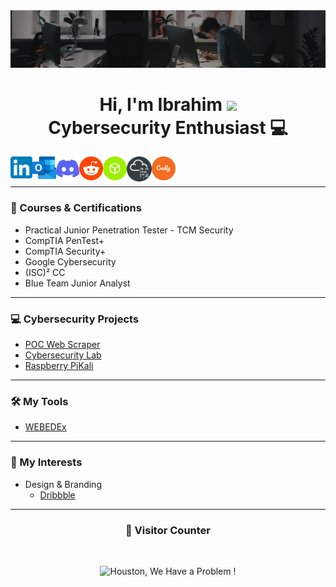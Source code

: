 <img alt="My banner" src="https://github.com/IbrahimBenHariz/IbrahimBenHariz/blob/main/PortfolioResources/banner.jpg"/>

<h1 align="center">
  Hi, I'm Ibrahim
  <img src="https://media.giphy.com/media/hvRJCLFzcasrR4ia7z/giphy.gif" width="30px"/>
  <br/>
  Cybersecurity Enthusiast 💻
</h1>

[<img alt="LinkedIn" align="left" width="35px" src="https://github.com/IbrahimBenHariz/IbrahimBenHariz/blob/main/PortfolioResources/LinkedInIcon.svg"/>][linkedin]
[<img alt="Outlook" align="left" width="38px" src="https://github.com/IbrahimBenHariz/IbrahimBenHariz/blob/main/PortfolioResources/OutlookIcon.svg"/>][outlook]
[<img alt="Discord" align="left" width="37px" src="https://github.com/IbrahimBenHariz/IbrahimBenHariz/blob/main/PortfolioResources/DiscordIcon.svg"/>][discord]
[<img alt="Reddit" align="left" width="38px" src="https://github.com/IbrahimBenHariz/IbrahimBenHariz/blob/main/PortfolioResources/RedditIcon.png"/>][reddit]
[<img alt="Hack The Box" align="left" width="38px" src="https://github.com/IbrahimBenHariz/IbrahimBenHariz/blob/main/PortfolioResources/HackTheBoxIcon.svg"/>][hackthebox]
[<img alt="Try Hack Me" align="left" width="40px" src="https://github.com/IbrahimBenHariz/IbrahimBenHariz/blob/main/PortfolioResources/TryHackMeIcon.png"/>][tryhackme]
[<img alt="Credly" align="left" width="38px" src="https://github.com/IbrahimBenHariz/IbrahimBenHariz/blob/main/PortfolioResources/CredlyIcon.svg"/>][credly]

<br/>
<br/>

---
### 🏅 Courses & Certifications

- Practical Junior Penetration Tester - TCM Security
- CompTIA PenTest+
- CompTIA Security+
- Google Cybersecurity
- (ISC)² CC
- Blue Team Junior Analyst
---
### 💻 Cybersecurity Projects

- [POC Web Scraper](https://github.com/IbrahimBenHariz/POC-Web-Scraper)
- [Cybersecurity Lab](https://github.com/IbrahimBenHariz/Cybersecurity-Lab)
- [Raspberry PiKali](https://github.com/IbrahimBenHariz/Raspberry-PiKali)
---
### 🛠️ My Tools

- [WEBEDEx](https://github.com/IbrahimBenHariz/WEBEDEx)
---
### 🚀 My Interests

- Design & Branding
  - [Dribbble](https://dribbble.com/IbrahimBenHariz)

---
<h3 align="center">🔢 Visitor Counter</h3> <br/>

<p align="center"> 
  <img alt="Houston, We Have a Problem !" src="https://profile-counter.glitch.me/IbrahimBenHariz/count.svg"/>
</p>

[linkedin]: https://www.linkedin.com/in/ibrahim-benhariz
[outlook]: mailto:ibrahim.benhariz@outlook.com
[discord]: https://discord.com/users/1111590525066297464
[reddit]: https://www.reddit.com/user/IbrahimBenHariz
[hackthebox]: https://app.hackthebox.com/profile/1525863
[tryhackme]: https://tryhackme.com/p/IbrahimBenHariz
[credly]: https://www.credly.com/users/ibrahim-ben-hariz
